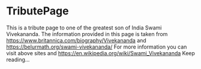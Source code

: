 # TributePage

This is a tribute page to one of the greatest son of India Swami Vivekananda.
The information provided in this page is taken from https://www.britannica.com/biography/Vivekananda and https://belurmath.org/swami-vivekananda/
For more information you can visit above sites and https://en.wikipedia.org/wiki/Swami_Vivekananda
Keep reading...
